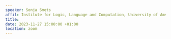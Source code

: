 ```yaml
---
speaker: Sonja Smets
affil: Institute for Logic, Language and Computation, University of Amsterdam
title: 
date: 2023-11-27 15:00:00 +01:00
location: zoom
---
```

